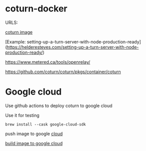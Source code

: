 # coturn-docker

URLS:

[coturn image](https://hub.docker.com/r/coturn/coturn)

[Example: setting-up-a-turn-server-with-node-production-ready] (https://helderesteves.com/setting-up-a-turn-server-with-node-production-ready/)

https://www.metered.ca/tools/openrelay/

https://github.com/coturn/coturn/pkgs/container/coturn


# Google cloud

Use github actions to deploy coturn to google cloud

Use it for testing

```shell
brew install --cask google-cloud-sdk
```


push image to google [cloud](https://medium.com/google-cloud/deploying-docker-images-to-google-cloud-using-kubernetes-engine-637af009e594)

[build image to google cloud](https://medium.com/google-cloud/deploying-containers-to-cloud-run-in-5mins-b03f1d8d4a64)
